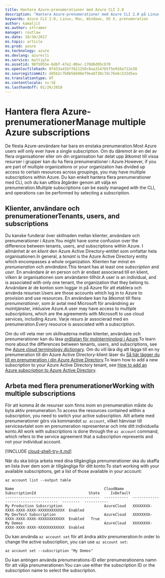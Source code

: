 ```yaml
---
title: Hantera Azure-prenumerationer med Azure CLI 2.0
description: "Hantera Azure-prenumerationer med Azure CLI 2.0 på Linux, Mac eller Windows."
keywords: Azure CLI 2.0, Linux, Mac, Windows, OS X, prenumeration
author: kamaljit
ms.author: sttramer
manager: routlaw
ms.date: 10/30/2017
ms.topic: article
ms.prod: azure
ms.technology: azure
ms.devlang: azurecli
ms.service: multiple
ms.assetid: 98fb955e-6dbf-47e2-80ac-170d6d95cb70
ms.openlocfilehash: 0f453ad1bff621250c8aa3147b5f5e916e712e30
ms.sourcegitcommit: dd5b2c7b0b56608ef9ea8730c7dc76e6c532d5ea
ms.translationtype: HT
ms.contentlocale: sv-SE
ms.lasthandoff: 01/26/2018
---
```

# <a name="manage-multiple-azure-subscriptions"></a><span data-ttu-id="3e41e-104">Hantera flera Azure-prenumerationer</span><span class="sxs-lookup"><span data-stu-id="3e41e-104">Manage multiple Azure subscriptions</span></span>

<span data-ttu-id="3e41e-105">De flesta Azure-användare har bara en enstaka prenumeration.</span><span class="sxs-lookup"><span data-stu-id="3e41e-105">Most Azure users will only ever have a single subscription.</span></span> <span data-ttu-id="3e41e-106">Om du däremot är en del av flera organisationer eller om din organisation har delat upp åtkomst till vissa resurser i grupper kan du ha flera prenumerationer i Azure.</span><span class="sxs-lookup"><span data-stu-id="3e41e-106">However, if you are part of multiple organizations or your organization has divided up access to certain resources across groupings, you may have multiple subscriptions within Azure.</span></span> <span data-ttu-id="3e41e-107">Du kan enkelt hantera flera prenumerationer med CLI, och du kan utföra åtgärder genom att välja en prenumeration.</span><span class="sxs-lookup"><span data-stu-id="3e41e-107">Multiple subscriptions can be easily managed with the CLI, and operations can be performed by selecting a subscription.</span></span>

## <a name="tenants-users-and-subscriptions"></a><span data-ttu-id="3e41e-108">Klienter, användare och prenumerationer</span><span class="sxs-lookup"><span data-stu-id="3e41e-108">Tenants, users, and subscriptions</span></span>

<span data-ttu-id="3e41e-109">Du kanske funderar över skillnaden mellan klienter, användare och prenumerationer i Azure.</span><span class="sxs-lookup"><span data-stu-id="3e41e-109">You might have some confusion over the difference between tenants, users, and subscriptions within Azure.</span></span> <span data-ttu-id="3e41e-110">I allmänhet är en _klient_ den Azure Active Directory-entitet som omfattar hela organisationen.</span><span class="sxs-lookup"><span data-stu-id="3e41e-110">In general, a _tenant_ is the Azure Active Directory entity which encompasses a whole organization.</span></span> <span data-ttu-id="3e41e-111">Klienten har minst en _prenumeration_ och _användare_.</span><span class="sxs-lookup"><span data-stu-id="3e41e-111">This tenant has at least one _subscription_ and _user_.</span></span> <span data-ttu-id="3e41e-112">En användare är en person och är endast associerad till en klient, vilken är organisationen som användaren tillhör.</span><span class="sxs-lookup"><span data-stu-id="3e41e-112">A user is an individual, and is associated with only one tenant, the organization that they belong to.</span></span> <span data-ttu-id="3e41e-113">Användare är de konton som loggar in på Azure för att etablera och använda resurser.</span><span class="sxs-lookup"><span data-stu-id="3e41e-113">Users are those accounts which log in to Azure to provision and use resources.</span></span> <span data-ttu-id="3e41e-114">En användare kan ha åtkomst till flera _prenumerationer_, som är avtal med Microsoft för användning av molntjänster, inklusive Azure.</span><span class="sxs-lookup"><span data-stu-id="3e41e-114">A user may have access to multiple _subscriptions_, which are the agreements with Microsoft to use cloud services, including Azure.</span></span> <span data-ttu-id="3e41e-115">Varje resurs är associerad med en prenumeration.</span><span class="sxs-lookup"><span data-stu-id="3e41e-115">Every resource is associated with a subscription.</span></span>

<span data-ttu-id="3e41e-116">Om du vill veta mer om skillnaderna mellan klienter, användare och prenumerationer kan du läsa [ordlistan för molnterminologi i Azure](/azure/azure-glossary-cloud-terminology).</span><span class="sxs-lookup"><span data-stu-id="3e41e-116">To learn more about the differences between tenants, users, and subscriptions, see the [Azure cloud terminology dictionary](/azure/azure-glossary-cloud-terminology).</span></span>
<span data-ttu-id="3e41e-117">Om du vill lära dig att lägga till en ny prenumeration till din Azure Active Directory-klient läser du [Så här lägger du till en prenumeration i din Azure Active Directory](/azure/active-directory/active-directory-how-subscriptions-associated-directory).</span><span class="sxs-lookup"><span data-stu-id="3e41e-117">To learn how to add a new subscription to your Azure Active Directory tenant, see [How to add an Azure subscription to Azure Active Directory](/azure/active-directory/active-directory-how-subscriptions-associated-directory).</span></span>

## <a name="working-with-multiple-subscriptions"></a><span data-ttu-id="3e41e-118">Arbeta med flera prenumerationer</span><span class="sxs-lookup"><span data-stu-id="3e41e-118">Working with multiple subscriptions</span></span>

<span data-ttu-id="3e41e-119">För att komma åt de resurser som finns inom en prenumeration måste du byta aktiv prenumeration.</span><span class="sxs-lookup"><span data-stu-id="3e41e-119">To access the resources contained within a subscription, you need to switch your active subscription.</span></span> <span data-ttu-id="3e41e-120">Allt arbete med prenumerationer görs via kommandot `az account`, vilket hänvisar till serviceavtalet som en prenumeration representerar och inte ditt individuella konto.</span><span class="sxs-lookup"><span data-stu-id="3e41e-120">All work with subscriptions is done through the `az account` command, which refers to the service agreement that a subscription represents and not your individual account.</span></span>

[!INCLUDE [cloud-shell-try-it.md](includes/cloud-shell-try-it.md)]

<span data-ttu-id="3e41e-121">När du ska börja arbeta med dina tillgängliga prenumerationer ska du skaffa en lista över dem som är tillgängliga för ditt konto:</span><span class="sxs-lookup"><span data-stu-id="3e41e-121">To start working with your available subscriptions, get a list of those available in your account:</span></span>

```azurecli-interactive
az account list --output table
```

```Output
Name                                         CloudName    SubscriptionId                        State     IsDefault
-------------------------------------------  -----------  ------------------------------------  --------  -----------
My Production Subscription                   AzureCloud   XXXXXXXX-XXXX-XXXX-XXXX-XXXXXXXXXXXX  Enabled
My DevTest Subscription                      AzureCloud   XXXXXXXX-XXXX-XXXX-XXXX-XXXXXXXXXXXX  Enabled   True
My Demos                                     AzureCloud   XXXXXXXX-XXXX-XXXX-XXXX-XXXXXXXXXXXX  Enabled
```

<span data-ttu-id="3e41e-122">Du kan använda `az account set` för att ändra aktiv prenumeration:</span><span class="sxs-lookup"><span data-stu-id="3e41e-122">In order to change the active subscription, you can use `az account set`:</span></span>

```azurecli-interactive
az account set --subscription "My Demos"
```

<span data-ttu-id="3e41e-123">Du kan antingen använda prenumerations-ID eller prenumerationens namn för att välja prenumerationen.</span><span class="sxs-lookup"><span data-stu-id="3e41e-123">You can use either the subscription ID or the subscription name to select the subscription.</span></span>
